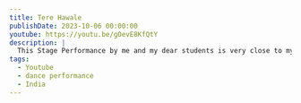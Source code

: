 ```yaml
---
title: Tere Hawale
publishDate: 2023-10-06 00:00:00
youtube: https://youtu.be/gOevE8KfQtY
description: |
  This Stage Performance by me and my dear students is very close to my heart. We put our heart and sweat to it....hope you all like it too. 
tags:
  - Youtube
  - dance performance
  - India
---
```

